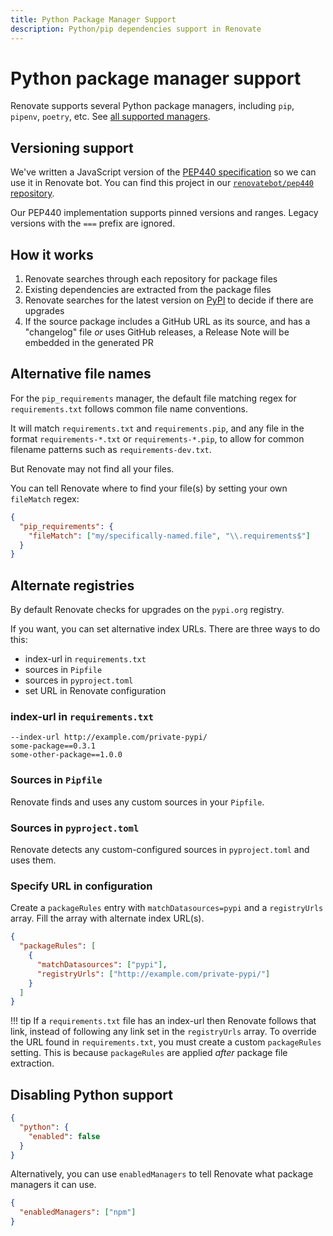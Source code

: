 ```yaml
---
title: Python Package Manager Support
description: Python/pip dependencies support in Renovate
---
```


# Python package manager support

Renovate supports several Python package managers, including `pip`, `pipenv`, `poetry`, etc.
See [all supported managers](./modules/manager/index.md).

## Versioning support

We've written a JavaScript version of the [PEP440 specification](https://www.python.org/dev/peps/pep-0440/) so we can use it in Renovate bot.
You can find this project in our [`renovatebot/pep440` repository](https://github.com/renovatebot/pep440).

Our PEP440 implementation supports pinned versions and ranges.
Legacy versions with the `===` prefix are ignored.

## How it works

1. Renovate searches through each repository for package files
1. Existing dependencies are extracted from the package files
1. Renovate searches for the latest version on [PyPI](https://pypi.org/) to decide if there are upgrades
1. If the source package includes a GitHub URL as its source, and has a "changelog" file _or_ uses GitHub releases, a Release Note will be embedded in the generated PR

## Alternative file names

For the `pip_requirements` manager, the default file matching regex for `requirements.txt` follows common file name conventions.

It will match `requirements.txt` and `requirements.pip`, and any file in the format `requirements-*.txt` or `requirements-*.pip`, to allow for common filename patterns such as `requirements-dev.txt`.

But Renovate may not find all your files.

You can tell Renovate where to find your file(s) by setting your own `fileMatch` regex:

```json title="Setting a custom fileMatch regex"
{
  "pip_requirements": {
    "fileMatch": ["my/specifically-named.file", "\\.requirements$"]
  }
}
```

## Alternate registries

By default Renovate checks for upgrades on the `pypi.org` registry.

If you want, you can set alternative index URLs.
There are three ways to do this:

- index-url in `requirements.txt`
- sources in `Pipfile`
- sources in `pyproject.toml`
- set URL in Renovate configuration

### index-url in `requirements.txt`

```title="Setting index URL in first line of requirements.txt"
--index-url http://example.com/private-pypi/
some-package==0.3.1
some-other-package==1.0.0
```

### Sources in `Pipfile`

Renovate finds and uses any custom sources in your `Pipfile`.

### Sources in `pyproject.toml`

Renovate detects any custom-configured sources in `pyproject.toml` and uses them.

### Specify URL in configuration

Create a `packageRules` entry with `matchDatasources=pypi` and a `registryUrls` array.
Fill the array with alternate index URL(s).

```json
{
  "packageRules": [
    {
      "matchDatasources": ["pypi"],
      "registryUrls": ["http://example.com/private-pypi/"]
    }
  ]
}
```

<!-- prettier-ignore -->
!!! tip
    If a `requirements.txt` file has an index-url then Renovate follows that link, instead of following any link set in the `registryUrls` array.
    To override the URL found in `requirements.txt`, you must create a custom `packageRules` setting.
    This is because `packageRules` are applied _after_ package file extraction.

## Disabling Python support

```json title="Disabling all managers where language is set to Python"
{
  "python": {
    "enabled": false
  }
}
```

Alternatively, you can use `enabledManagers` to tell Renovate what package managers it can use.

```json title="Only use Renovate's npm package manager"
{
  "enabledManagers": ["npm"]
}
```
